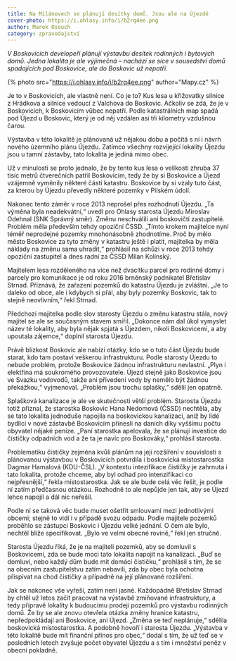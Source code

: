 ```yaml
---
title: Na Milánovech se plánují desítky domů. Jsou ale na Újezdě
cover-photo: https://i.ohlasy.info/i/b2rq4ee.png
author: Marek Osouch
category: zpravodajství
---
```


*V Boskovicích developeři plánují výstavbu desítek rodinných i bytových domů. Jedna lokalita je ale výjimečná – nachází se sice v sousedství domů spadajících pod Boskovice, ale do Boskovic už nepatří.*

{% photo src="https://i.ohlasy.info/i/b2rq4ee.png" author="Mapy.cz" %}

Je to v Boskovicích, ale vlastně není. Co je to? Kus lesa u křižovatky silnice z Hrádkova a silnice vedoucí z Valchova do Boskovic. Ačkoliv se zdá, že je v Boskovicích, k Boskovicím vůbec nepatří. Podle katastrálních map spadá pod Újezd u Boskovic, který je od něj vzdálen asi tři kilometry vzdušnou čarou.

Výstavba v této lokalitě je plánovaná už nějakou dobu a počítá s ní i návrh nového územního plánu Újezdu. Zatímco všechny rozvíjející lokality Újezdu jsou u tamní zástavby, tato lokalita je jediná mimo obec.

Už v minulosti se proto jednalo, že by tento kus lesa o velikosti zhruba 37 tisíc metrů čtverečních patřil Boskovicím, tedy že by si Boskovice a Újezd vzájemně vyměnily některé části katastru. Boskovice by si vzaly tuto část, za kterou by Újezdu převedly některé pozemky v Pilském údolí.

Nakonec tento záměr v roce 2013 neprošel přes rozhodnutí Újezdu. „Ta výměna byla neadekvátní,“ uvedl pro Ohlasy starosta Újezdu Miroslav Odehnal (SNK Správný směr). Změnu neschválili ani boskovičtí zastupitelé. Problém měla především tehdy opoziční ČSSD. „Tímto krokem majitelce nyní téměř neprodejné pozemky mnohonásobně zhodnotíme. Proč by mělo město Boskovice za tyto změny v katastru ještě i platit, majitelka by měla náklady na změnu sama uhradit,“ prohlásil na schůzi v roce 2013 tehdy opoziční zastupitel a dnes radní za ČSSD Milan Kolínský.

Majitelem lesa rozděleného na více než dvacítku parcel pro rodinné domy i parcely pro komunikace je od roku 2016 brněnský podnikatel Břetislav Strnad. Přiznává, že zařazení pozemků do katastru Újezdu je zvláštní. „Je to daleko od obce, ale i kdybych si přál, aby byly pozemky Boskovic, tak to stejně neovlivním,“ řekl Strnad.

Předchozí majitelka podle slov starosty Újezdu o změnu katastru stála, nový majitel se ale se současným stavem smířil. „Dokonce nám dal úkol vymyslet název té lokality, aby byla nějak spjatá s Újezdem, nikoli Boskovicemi, a aby upoutala zájemce,“ doplnil starosta Újezdu.

Právě blízkost Boskovic ale nabízí otázky, kdo se o tuto část Újezdu bude starat, kdo tam postaví veškerou infrastrukturu. Podle starosty Újezdu to nebude problém, protože Boskovice žádnou infrastrukturu nevlastní. „Plyn i elektřina má soukromého provozovatele. Újezd stejně jako Boskovice jsou ve Svazku vodovodů, takže ani přivedení vody by nemělo být žádnou překážkou,“ vyjmenoval. „Problém jsou trochu splašky,“ sdělil jen opatrně.

Splašková kanalizace je ale ve skutečnosti větší problém. Starosta Újezdu totiž přiznal, že starostka Boskovic Hana Nedomová (ČSSD) nechtěla, aby se tato lokalita jednoduše napojila na boskovickou kanalizaci, aniž by lidé bydlící v nové zástavbě Boskovicím přinesli na daních díky vyššímu počtu obyvatel nějaké peníze. „Paní starostka apelovala, že se plánují investice do čističky odpadních vod a že ta je navíc pro Boskováky,“ prohlásil starosta.

Problematiku čističky zejména kvůli plánům na její rozšíření v souvislosti s plánovanou výstavbou v Boskovicích potvrdila i boskovická místostarostka Dagmar Hamalová (KDU-ČSL). „V kontextu intezifikace čističky je zahrnuta i tato lokalita, protože chceme, aby byl odhad pro intenzifikaci co nejpřesnější,“ řekla místostarostka. Jak se ale bude celá věc řešit, je podle ní zatím předčasnou otázkou. Rozhodně to ale nepůjde jen tak, aby se Újezd lehce napojil a dál nic neřešil.

Podle ní se taková věc bude muset ošetřit smlouvami mezi jednotlivými obcemi; stejně to vidí i v případě svozu odpadu. Podle majitele pozemků proběhlo se zástupci Boskovic i Újezdu velké jednání. O čem ale bylo, nechtěl blíže specifikovat. „Bylo ve velmi obecné rovině,“ řekl jen stručně.

Starosta Újezdu říká, že je na majiteli pozemků, aby se domluvil s Boskovicemi, zda se bude moci tato lokalita napojit na kanalizaci. „Buď se domluví, nebo každý dům bude mít domácí čističku,“ prohlásil s tím, že se na obecním zastupitelstvu zatím nebavili, zda by obec byla ochotna přispívat na chod čističky a případně na její plánované rozšíření.

Jak se nakonec vše vyřeší, zatím není jasné. Každopádně Břetislav Strnad by chtěl už letos začít pracovat na výstavbě zmiňované infrastruktury, a tedy přípravě lokality k budoucímu prodeji pozemků pro výstavbu rodinných domů. Že by se ale znovu otevřela otázka změny hranice katastru, nepředpokládají ani Boskovice, ani Újezd. „Změna se teď neplánuje,“ sdělila boskovická místostarostka. A podobně hovoří i starosta Újezdu. „Výstavba v této lokalitě bude mít finanční přínos pro obec,“ dodal s tím, že už teď se v posledních letech zvyšuje počet obyvatel Újezdu a s tím i množství peněz v obecní pokladně.
